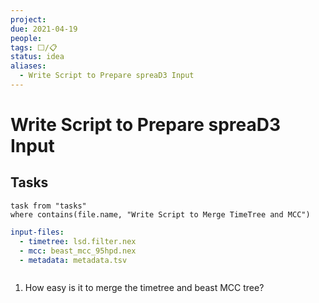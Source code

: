 ```yaml
---
project:
due: 2021-04-19
people:
tags: ⬜/📋 
status: idea
aliases:
  - Write Script to Prepare spreaD3 Input
---
```


# Write Script to Prepare spreaD3 Input

## Tasks

```dataview
task from "tasks"
where contains(file.name, "Write Script to Merge TimeTree and MCC")
```

```yaml
input-files:
  - timetree: lsd.filter.nex
  - mcc: beast_mcc_95hpd.nex
  - metadata: metadata.tsv
```

```python

```

1. How easy is it to merge the timetree and beast MCC tree?